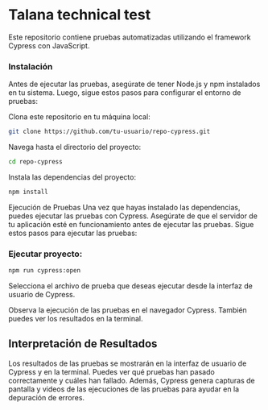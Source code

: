 # Talana technical test
Este repositorio contiene pruebas automatizadas utilizando el framework Cypress con JavaScript. 

### Instalación ###
Antes de ejecutar las pruebas, asegúrate de tener Node.js y npm instalados en tu sistema. Luego, sigue estos pasos para configurar el entorno de pruebas:

Clona este repositorio en tu máquina local:

 ```bash
git clone https://github.com/tu-usuario/repo-cypress.git
 ```

Navega hasta el directorio del proyecto:


 ```bash
cd repo-cypress
 ```

Instala las dependencias del proyecto:

 ```bash
npm install
 ```

Ejecución de Pruebas
Una vez que hayas instalado las dependencias, puedes ejecutar las pruebas con Cypress. Asegúrate de que el servidor de tu aplicación esté en funcionamiento antes de ejecutar las pruebas. Sigue estos pasos para ejecutar las pruebas:

### Ejecutar proyecto: ###

 ```bash
npm run cypress:open
 ```

Selecciona el archivo de prueba que deseas ejecutar desde la interfaz de usuario de Cypress.

Observa la ejecución de las pruebas en el navegador Cypress. También puedes ver los resultados en la terminal.

## Interpretación de Resultados ##
Los resultados de las pruebas se mostrarán en la interfaz de usuario de Cypress y en la terminal. Puedes ver qué pruebas han pasado correctamente y cuáles han fallado. Además, Cypress genera capturas de pantalla y videos de las ejecuciones de las pruebas para ayudar en la depuración de errores.
